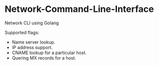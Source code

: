 # Network-Command-Line-Interface
Network CLI using Golang

Supported flags:
* Name server lookup.
* IP address support.
* CNAME lookup for a particular host.
* Quering MX records for a host.
